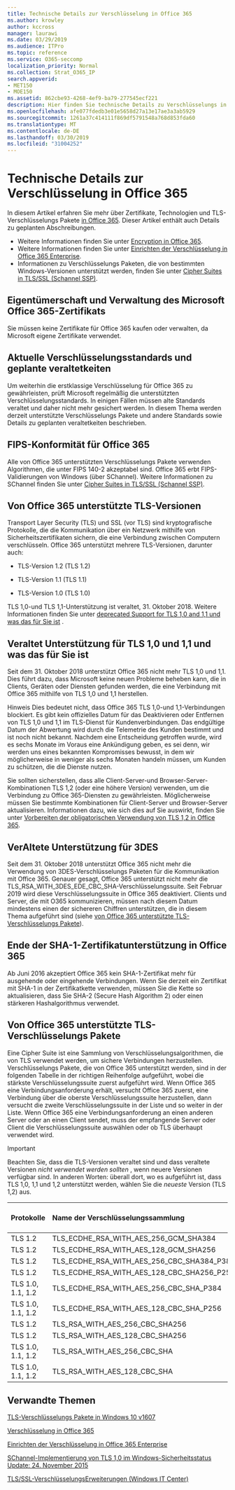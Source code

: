 ```yaml
---
title: Technische Details zur Verschlüsselung in Office 365
ms.author: krowley
author: kccross
manager: laurawi
ms.date: 03/29/2019
ms.audience: ITPro
ms.topic: reference
ms.service: O365-seccomp
localization_priority: Normal
ms.collection: Strat_O365_IP
search.appverid:
- MET150
- MOE150
ms.assetid: 862cbe93-4268-4ef9-ba79-277545ecf221
description: Hier finden Sie technische Details zu Verschlüsselungs in Office 365.
ms.openlocfilehash: afe077fdedb3e01e5658d27a13e17ae3a3ab5929
ms.sourcegitcommit: 1261a37c414111f869df5791548a768d853fda60
ms.translationtype: MT
ms.contentlocale: de-DE
ms.lasthandoff: 03/30/2019
ms.locfileid: "31004252"
---
```

# <a name="technical-reference-details-about-encryption-in-office-365"></a>Technische Details zur Verschlüsselung in Office 365

In diesem Artikel erfahren Sie mehr über Zertifikate, Technologien und TLS-Verschlüsselungs Pakete [in Office 365](encryption.md). Dieser Artikel enthält auch Details zu geplanten Abschreibungen.
  
- Weitere Informationen finden Sie unter [Encryption in Office 365](encryption.md).
- Weitere Informationen finden Sie unter [Einrichten der Verschlüsselung in Office 365 Enterprise](set-up-encryption.md).
- Informationen zu Verschlüsselungs Paketen, die von bestimmten Windows-Versionen unterstützt werden, finden Sie unter [Cipher Suites in TLS/SSL (Schannel SSP)](https://docs.microsoft.com/windows/desktop/SecAuthN/cipher-suites-in-schannel).
    
## <a name="microsoft-office-365-certificate-ownership-and-management"></a>Eigentümerschaft und Verwaltung des Microsoft Office 365-Zertifikats

Sie müssen keine Zertifikate für Office 365 kaufen oder verwalten, da Microsoft eigene Zertifikate verwendet.
  
## <a name="current-encryption-standards-and-planned-deprecations"></a>Aktuelle Verschlüsselungsstandards und geplante veraltetkeiten

Um weiterhin die erstklassige Verschlüsselung für Office 365 zu gewährleisten, prüft Microsoft regelmäßig die unterstützten Verschlüsselungsstandards. In einigen Fällen müssen alte Standards veraltet und daher nicht mehr gesichert werden. In diesem Thema werden derzeit unterstützte Verschlüsselungs Pakete und andere Standards sowie Details zu geplanten veraltetkeiten beschrieben. 

## <a name="fips-compliance-for-office-365"></a>FIPS-Konformität für Office 365
Alle von Office 365 unterstützten Verschlüsselungs Pakete verwenden Algorithmen, die unter FIPS 140-2 akzeptabel sind. Office 365 erbt FIPS-Validierungen von Windows (über SChannel). Weitere Informationen zu SChannel finden Sie unter [Cipher Suites in TLS/SSL (Schannel SSP)](https://docs.microsoft.com/windows/desktop/SecAuthN/cipher-suites-in-schannel).
  
## <a name="versions-of-tls-supported-by-office-365"></a>Von Office 365 unterstützte TLS-Versionen

Transport Layer Security (TLS) und SSL (vor TLS) sind kryptografische Protokolle, die die Kommunikation über ein Netzwerk mithilfe von Sicherheitszertifikaten sichern, die eine Verbindung zwischen Computern verschlüsseln. Office 365 unterstützt mehrere TLS-Versionen, darunter auch:
  
- TLS-Version 1.2 (TLS 1.2)
    
- TLS-Version 1.1 (TLS 1.1)
    
- TLS-Version 1.0 (TLS 1.0)
    
 TLS 1,0-und TLS 1,1-Unterstützung ist veraltet, 31. Oktober 2018. Weitere Informationen finden Sie unter [deprecated Support for TLS 1,0 and 1,1 und was das für Sie ist](technical-reference-details-about-encryption.md#TLS11and12deprecation) . 
  
## <a name="deprecating-support-for-tls-10-and-11-and-what-this-means-for-you"></a>Veraltet Unterstützung für TLS 1,0 und 1,1 und was das für Sie ist
<a name="TLS11and12deprecation"> </a>

Seit dem 31. Oktober 2018 unterstützt Office 365 nicht mehr TLS 1,0 und 1,1. Dies führt dazu, dass Microsoft keine neuen Probleme beheben kann, die in Clients, Geräten oder Diensten gefunden werden, die eine Verbindung mit Office 365 mithilfe von TLS 1,0 und 1,1 herstellen.

Hinweis Dies bedeutet nicht, dass Office 365 TLS 1,0-und 1,1-Verbindungen blockiert. Es gibt kein offizielles Datum für das Deaktivieren oder Entfernen von TLS 1,0 und 1,1 im TLS-Dienst für Kundenverbindungen. Das endgültige Datum der Abwertung wird durch die Telemetrie des Kunden bestimmt und ist noch nicht bekannt. Nachdem eine Entscheidung getroffen wurde, wird es sechs Monate im Voraus eine Ankündigung geben, es sei denn, wir werden uns eines bekannten Kompromisses bewusst, in dem wir möglicherweise in weniger als sechs Monaten handeln müssen, um Kunden zu schützen, die die Dienste nutzen.

Sie sollten sicherstellen, dass alle Client-Server-und Browser-Server-Kombinationen TLS 1,2 (oder eine höhere Version) verwenden, um die Verbindung zu Office 365-Diensten zu gewährleisten. Möglicherweise müssen Sie bestimmte Kombinationen für Client-Server und Browser-Server aktualisieren. Informationen dazu, wie sich dies auf Sie auswirkt, finden Sie unter [Vorbereiten der obligatorischen Verwendung von TLS 1,2 in Office 365](https://support.microsoft.com/en-us/help/4057306/preparing-for-tls-1-2-in-office-365).
  
## <a name="deprecating-support-for-3des"></a>VerAltete Unterstützung für 3DES
<a name="TLS11and12deprecation"> </a>

Seit dem 31. Oktober 2018 unterstützt Office 365 nicht mehr die Verwendung von 3DES-Verschlüsselungs Paketen für die Kommunikation mit Office 365. Genauer gesagt, Office 365 unterstützt nicht mehr die TLS_RSA_WITH_3DES_EDE_CBC_SHA-Verschlüsselungssuite. Seit Februar 2019 wird diese Verschlüsselungssuite in Office 365 deaktiviert. Clients und Server, die mit O365 kommunizieren, müssen nach diesem Datum mindestens einen der sichereren Chiffren unterstützen, die in diesem Thema aufgeführt sind (siehe [von Office 365 unterstützte TLS-Verschlüsselungs Pakete](technical-reference-details-about-encryption.md#TLSCipherSuites)).
  
## <a name="deprecating-sha-1-certificate-support-in-office-365"></a>Ende der SHA-1-Zertifikatunterstützung in Office 365
<a name="TLS11and12deprecation"> </a>

Ab Juni 2016 akzeptiert Office 365 kein SHA-1-Zertifikat mehr für ausgehende oder eingehende Verbindungen. Wenn Sie derzeit ein Zertifikat mit SHA-1 in der Zertifikatkette verwenden, müssen Sie die Kette so aktualisieren, dass Sie SHA-2 (Secure Hash Algorithm 2) oder einen stärkeren Hashalgorithmus verwendet.
  
## <a name="tls-cipher-suites-supported-by-office-365"></a>Von Office 365 unterstützte TLS-Verschlüsselungs Pakete
<a name="TLSCipherSuites"> </a>

Eine Cipher Suite ist eine Sammlung von Verschlüsselungsalgorithmen, die von TLS verwendet werden, um sichere Verbindungen herzustellen. Verschlüsselungs Pakete, die von Office 365 unterstützt werden, sind in der folgenden Tabelle in der richtigen Reihenfolge aufgeführt, wobei die stärkste Verschlüsselungssuite zuerst aufgeführt wird. Wenn Office 365 eine Verbindungsanforderung erhält, versucht Office 365 zuerst, eine Verbindung über die oberste Verschlüsselungssuite herzustellen, dann versucht die zweite Verschlüsselungssuite in der Liste und so weiter in der Liste. Wenn Office 365 eine Verbindungsanforderung an einen anderen Server oder an einen Client sendet, muss der empfangende Server oder Client die Verschlüsselungssuite auswählen oder ob TLS überhaupt verwendet wird.

> [!IMPORTANT]
> Beachten Sie, dass die TLS-Versionen veraltet sind und dass veraltete Versionen *nicht verwendet werden sollten* , wenn neuere Versionen verfügbar sind. In anderen Worten: überall dort, wo es aufgeführt ist, dass TLS 1,0, 1,1 und 1,2 unterstützt werden, wählen Sie die *neueste* Version (TLS 1,2) aus.
  
|**Protokolle**|**Name der Verschlüsselungssammlung**|**Algorithmus/Stärke des Schlüsselaustauschs**|**Unterstützung für perfekte Weiterleitung**|**Authentifizierungsalgorithmus/-Stärke**|**Verschlüsselung/Stärke**|
|:-----|:-----|:-----|:-----|:-----|:-----|
|TLS 1.2  <br/> |TLS_ECDHE_RSA_WITH_AES_256_GCM_SHA384  <br/> |ECDH/192  <br/> |Ja  <br/> |RSA/112  <br/> |AES/256  <br/> |
|TLS 1.2  <br/> |TLS_ECDHE_RSA_WITH_AES_128_GCM_SHA256  <br/> |ECDH/128  <br/> |Ja  <br/> |RSA/112  <br/> |AES/128  <br/> |
|TLS 1.2  <br/> |TLS_ECDHE_RSA_WITH_AES_256_CBC_SHA384_P384  <br/> |ECDH/192  <br/> |Ja  <br/> |RSA/112  <br/> |AES/256  <br/> |
|TLS 1.2  <br/> |TLS_ECDHE_RSA_WITH_AES_128_CBC_SHA256_P256  <br/> |ECDH/128  <br/> |Ja  <br/> |RSA/112  <br/> |AES/128  <br/> |
|TLS 1.0, 1.1, 1.2  <br/> |TLS_ECDHE_RSA_WITH_AES_256_CBC_SHA_P384  <br/> |ECDH/192  <br/> |Ja  <br/> |RSA/112  <br/> |AES/256  <br/> |
|TLS 1.0, 1.1, 1.2  <br/> |TLS_ECDHE_RSA_WITH_AES_128_CBC_SHA_P256  <br/> |ECDH/128  <br/> |Ja  <br/> |RSA/112  <br/> |AES/128  <br/> |
|TLS 1.2  <br/> |TLS_RSA_WITH_AES_256_CBC_SHA256  <br/> |RSA/112  <br/> |Nein  <br/> |RSA/112  <br/> |AES/256  <br/> |
|TLS 1.2  <br/> |TLS_RSA_WITH_AES_128_CBC_SHA256  <br/> |RSA/112  <br/> |Nein  <br/> |RSA/112  <br/> |AES/128  <br/> |
|TLS 1.0, 1.1, 1.2  <br/> |TLS_RSA_WITH_AES_256_CBC_SHA  <br/> |RSA/112  <br/> |Nein  <br/> |RSA/112  <br/> |AES/256  <br/> |
|TLS 1.0, 1.1, 1.2  <br/> |TLS_RSA_WITH_AES_128_CBC_SHA  <br/> |RSA/112  <br/> |Nein  <br/> |RSA/112  <br/> |AES/128  <br/> |
   
## <a name="related-topics"></a>Verwandte Themen
[TLS-Verschlüsselungs Pakete in Windows 10 v1607](https://docs.microsoft.com/windows/desktop/SecAuthN/tls-cipher-suites-in-windows-10-v1607)

[Verschlüsselung in Office 365](encryption.md)
  
[Einrichten der Verschlüsselung in Office 365 Enterprise](set-up-encryption.md)
  
[SChannel-Implementierung von TLS 1,0 im Windows-Sicherheitsstatus Update: 24. November 2015](https://support.microsoft.com/kb/3117336)
  
[TLS/SSL-VerschlüsselungsErweiterungen (Windows IT Center)](https://technet.microsoft.com/en-us/library/cc766285%28v=ws.10%29.aspx)
  

